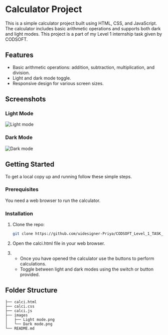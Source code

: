 # Calculator Project

This is a simple calculator project built using HTML, CSS, and JavaScript. The calculator includes basic arithmetic operations and supports both dark and light modes.
This project is a part of my Level 1 internship task given by CODSOFT.

## Features

- Basic arithmetic operations: addition, subtraction, multiplication, and division.
- Light and dark mode toggle.
- Responsive design for various screen sizes.

## Screenshots

### Light Mode
![Light mode](https://github.com/uidesigner-Priya/CODSOFT/assets/147839283/94e4c9dd-fb4f-417c-b41c-fb7f723c0151)

### Dark Mode
![Dark mode](https://github.com/uidesigner-Priya/CODSOFT/assets/147839283/7c055e0b-5e96-4075-ba97-147e590097d9)

## Getting Started

To get a local copy up and running follow these simple steps.

### Prerequisites

You need a web browser to run the calculator.

### Installation

1. Clone the repo:
   ```sh
   git clone https://github.com/uidesigner-Priya/CODSOFT_Level_1_TASK_3.git

2. Open the calci.html file in your web browser.

3. - Once you have opened the calculator use the buttons to perform calculations.  
   - Toggle between light and dark modes using the switch or button provided.

## Folder Structure
```
├── calci.html
├── calci.css
├── calci.js
├── images
│   ├── Light mode.png
│   └── Dark mode.png
└── README.md
```

